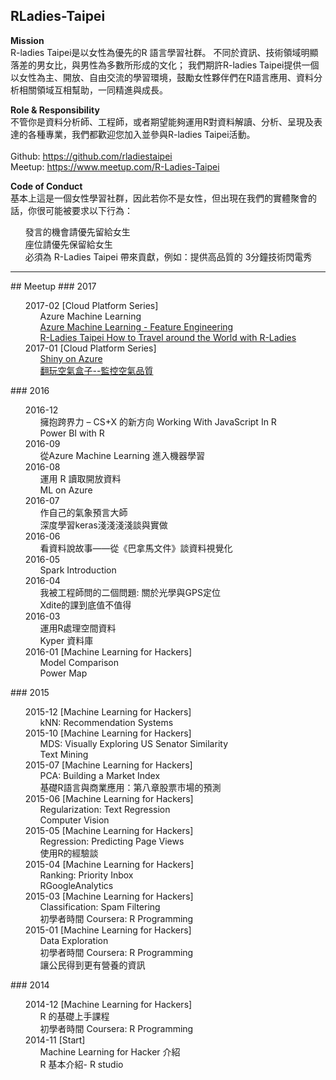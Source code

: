 ## RLadies-Taipei
<p>
    <b>Mission</b><br>
        R-ladies Taipei是以女性為優先的R 語言學習社群。
        不同於資訊、技術領域明顯落差的男女比，與男性為多數所形成的文化；
        我們期許R-ladies Taipei提供一個以女性為主、開放、自由交流的學習環境，鼓勵女性夥伴們在R語言應用、資料分析相關領域互相幫助，一同精進與成長。
</p>
<p>
    <b>Role & Responsibility</b><br>
        不管你是資料分析師、工程師，或者期望能夠運用R對資料解讀、分析、呈現及表達的各種專業，我們都歡迎您加入並參與R-ladies Taipei活動。<br><br>
        Github: <a href="https://github.com/rladiestaipei" target="_blank">https://github.com/rladiestaipei</a><br>
        Meetup: <a href="https://www.meetup.com/R-Ladies-Taipei/" target="_blank">https://www.meetup.com/R-Ladies-Taipei</a><br>
</p>
<p>
    <b>Code of Conduct</b><br>
    基本上這是一個女性學習社群，因此若你不是女性，但出現在我們的實體聚會的話，你很可能被要求以下行為：<br>
    <ul class="task-list">
        <li>發言的機會請優先留給女生</li>
        <li>座位請優先保留給女生</li>
        <li>必須為 R-Ladies Taipei 帶來貢獻，例如：提供高品質的 3分鐘技術閃電秀</li>
    </ul>
</p>    
<hr size="1">
## Meetup
<!-- Main Panel , Lighting Talk  -->
### 2017 <br>
<ul class="task-list">
    <li> 2017-02 [Cloud Platform Series]
        <ul class="task-list">
            <li> Azure Machine Learning </li>
            <li> <a href="https://drive.google.com/file/d/0B-P36xE97gjBYXVXSDBCMkJDZTA/view?usp=sharing" target="_blank">Azure Machine Learning - Feature Engineering </a> </li>
            <li> <a href="https://drive.google.com/file/d/0B-P36xE97gjBV000eFJXTlpZWlU/view?usp=sharing" target="_blank">R-Ladies Taipei How to Travel around the World with R-Ladies </a> </li>
        </ul>    
    </li>
    <li> 2017-01 [Cloud Platform Series]
         <ul class="task-list">
            <li> <a href="https://drive.google.com/file/d/0B-P36xE97gjBakh6cDZxelZYZFU/view?usp=sharing" target="_blank">Shiny on Azure</a> </li>
            <li> <a href="https://drive.google.com/file/d/0B-P36xE97gjBM3lHTDBYOUY2QkU/view?usp=sharing" target="_blank">翻玩空氣盒子--監控空氣品質</a> </li>
        </ul>
    </li>
</ul>    
### 2016 <br>
<ul class="task-list">
    <li> 2016-12 <!-- 20161205 -->
        <ul class="task-list">
            <li> 擁抱跨界力 – CS+X 的新方向 Working With JavaScript In R </li>
            <li> Power BI with R </li>
        </ul>    
    </li>
    <li> 2016-09 <!-- 20160926 Ching Chen -->
        <ul class="task-list">
            <li> 從Azure Machine Learning 進入機器學習 </li>  <!-- Ching Chen -->
        </ul>    
    </li>
    <li> 2016-08  <!-- 20160829 -->
        <ul class="task-list">
            <li> 運用 R 讀取開放資料 </li>  <!-- Lucy Chen -->
            <li> ML on Azure </li>  <!-- 小石 -->
        </ul>    
    </li>
    <li> 2016-07 <!-- 20160 -->
        <ul class="task-list">
            <li> 作自己的氣象預言大師 </li> <!-- Olly -->
            <li> 深度學習keras淺淺淺淺談與實做 </li> <!-- Ed -->
        </ul>    
    </li>  
    <li> 2016-06 <!-- 20160627 -->
        <ul class="task-list">
            <li> 看資料說故事——從《巴拿馬文件》談資料視覺化 </li> <!-- 孫玉峰  -->
        </ul>    
    </li>
    <li> 2016-05 <!-- 20160530 --> 
        <ul class="task-list">
            <li> Spark Introduction </li> <!-- Erica Li -->
        </ul>    
    </li>
    <li> 2016-04 <!-- 20160425 --> 
        <ul class="task-list">
            <li> 我被工程師問的二個問題: 關於光學與GPS定位 </li> <!-- 昱璇 -->
            <li> Xdite的課到底值不值得</li> <!-- Mindy Huang -->
        </ul>    
    </li> 
    <li> 2016-03 <!-- 20160328 --> 
        <ul class="task-list">
            <li> 運用R處理空間資料 </li> <!-- YuYu Peng -->
            <li> Kyper 資料庫 </li> <!-- Yen -->
        </ul>    
    </li>
    <li> 2016-01 [Machine Learning for Hackers] <!-- 20160125 --> 
        <ul class="task-list">
            <li> Model Comparison </li> <!-- Kristen Chan  ch12-->
            <li> Power Map </li> <!-- Ann Wu   -->
        </ul>    
    </li>           
</ul> 
### 2015 <br>
<ul class="task-list">
    <li> 2015-12 [Machine Learning for Hackers]<!-- 20151228 -->
        <ul class="task-list">
            <li> kNN: Recommendation Systems </li> <!-- May ch10 -->
            <!-- Jolin Hsieh   -->
        </ul>    
    </li>
    <li> 2015-10 [Machine Learning for Hackers]<!-- 20151026 -->
        <ul class="task-list">
            <li> MDS: Visually Exploring US Senator Similarity </li> <!-- Mindy Huang ch9 -->
            <li> Text Mining </li>  <!-- Wei Ho  -->  
        </ul>    
    </li>
    <li> 2015-07 [Machine Learning for Hackers]<!-- 20150729 -->
        <ul class="task-list">
            <li> PCA: Building a Market Index </li> <!-- Ivy H. Tseng​ ch8  -->
            <li> 基礎R語言與商業應用：第八章股票市場的預測 </li> <!-- Yen  -->
        </ul>    
    </li>
    <li> 2015-06 [Machine Learning for Hackers]<!-- 20150629 -->
        <ul class="task-list">
            <li> Regularization: Text Regression </li> <!-- EJ Li  ch6-->
            <li> Computer Vision </li> <!-- Ivy H. Tseng  -->
        </ul>    
    </li>
    <li> 2015-05 [Machine Learning for Hackers]<!-- 20150525 -->
        <ul class="task-list">
            <li> Regression: Predicting Page Views </li> <!-- Claire Tsao  ch5-->
            <li> 使用R的經驗談 </li> <!-- Kristen Chan  -->
        </ul>    
    </li>
    <li> 2015-04 [Machine Learning for Hackers]<!-- 20150427 -->
        <ul class="task-list">
            <li> Ranking: Priority Inbox </li> <!-- 李維怡 ch4  -->
            <li> RGoogleAnalytics </li> <!-- Rachael Pei  -->
        </ul>    
    </li>
    <li> 2015-03 [Machine Learning for Hackers]<!-- 20150330 -->
        <ul class="task-list">
            <li> Classification: Spam Filtering </li> <!-- 陳甜甜 ch3 -->
            <li> 初學者時間 Coursera: R Programming </li> <!-- Ej Lin​ and YuYu Peng​ -->
        </ul>    
    </li>
    <li> 2015-01 [Machine Learning for Hackers]<!-- 20150126 -->
        <ul class="task-list">
            <li> Data Exploration </li> <!-- Annie Liao ch2 -->
            <li> 初學者時間 Coursera: R Programming </li> <!-- May -->
            <li> 讓公民得到更有營養的資訊 </li>  <!-- Mindy Huang -->
        </ul>    
    </li>         
</ul> 
### 2014 <br>
<ul class="task-list">
    <li> 2014-12 [Machine Learning for Hackers]<!-- 201412 -->
        <ul class="task-list">
            <li> R 的基礎上手課程 </li> <!-- Yen 茹茵 -->
            <li> 初學者時間 Coursera: R Programming </li> <!-- Racheal Pai  -->
        </ul>    
    </li> 
    <li> 2014-11 [Start]<!-- 20141124 -->
        <ul class="task-list">
            <li> Machine Learning for Hacker 介紹 </li> 
            <li> R 基本介紹- R studio </li>  
        </ul>    
    </li> 
</ul>     
